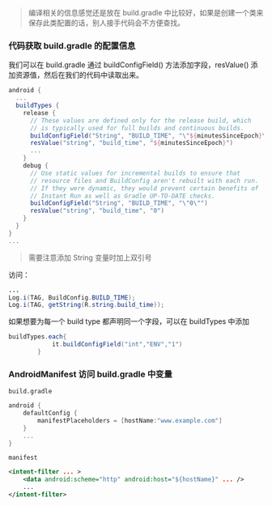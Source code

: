 >  编译相关的信息感觉还是放在 build.gradle 中比较好，如果是创建一个类来保存此类配置的话，别人接手代码会不方便查找。





### 代码获取 build.gradle 的配置信息

我们可以在 build.gradle 通过 buildConfigField() 方法添加字段，resValue() 添加资源值，然后在我们的代码中读取出来。

```groovy
android {
  ...
  buildTypes {
    release {
      // These values are defined only for the release build, which
      // is typically used for full builds and continuous builds.
      buildConfigField("String", "BUILD_TIME", "\"${minutesSinceEpoch}\"")
      resValue("string", "build_time", "${minutesSinceEpoch}")
      ...
    }
    debug {
      // Use static values for incremental builds to ensure that
      // resource files and BuildConfig aren't rebuilt with each run.
      // If they were dynamic, they would prevent certain benefits of
      // Instant Run as well as Gradle UP-TO-DATE checks.
      buildConfigField("String", "BUILD_TIME", "\"0\"")
      resValue("string", "build_time", "0")
    }
  }
}
...
```

> 需要注意添加 String 变量时加上双引号

访问：

```java
...
Log.i(TAG, BuildConfig.BUILD_TIME);
Log.i(TAG, getString(R.string.build_time));
```

如果想要为每一个 build type 都声明同一个字段，可以在 buildTypes 中添加

```groovy
buildTypes.each{
            it.buildConfigField("int","ENV","1")
        }
```



### AndroidManifest 访问 build.gradle 中变量

`build.gradle`

```groovy
android {
    defaultConfig {
        manifestPlaceholders = [hostName:"www.example.com"]
    }
    ...
}
```

`manifest`

```xml
<intent-filter ... >
    <data android:scheme="http" android:host="${hostName}" ... />
    ...
</intent-filter>
```



